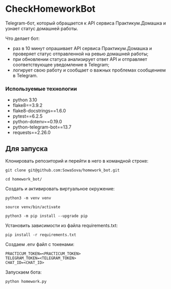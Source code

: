 # CheckHomeworkBot
Telegram-бот, который обращается к API сервиса Практикум.Домашка и узнает статус домашней работы.

Что делает бот:
- раз в 10 минут опрашивает API сервиса Практикум.Домашка и проверяет статус отправленной на ревью домашней работы;
- при обновлении статуса анализирует ответ API и отправляет соответствующее уведомление в Telegram;
- логирует свою работу и сообщает о важных проблемах сообщением в Telegram.

### Используемые технологии
- python 3.10
- flake8==3.9.2
- flake8-docstrings==1.6.0
- pytest==6.2.5
- python-dotenv==0.19.0
- python-telegram-bot==13.7
- requests==2.26.0

## Для запуска

Клонировать репозиторий и перейти в него в командной строке:
```
git clone git@github.com:SowaSova/homework_bot.git
```

```
cd homework_bot/
```

Cоздать и активировать виртуальное окружение:

```
python3 -m venv venv
```

```
source venv/bin/activate
```
```
python3 -m pip install --upgrade pip
```

Установить зависимости из файла requirements.txt:

```
pip install -r requirements.txt
```

Создаем .env файл с токенами:

```
PRACTICUM_TOKEN=<PRACTICUM_TOKEN>
TELEGRAM_TOKEN=<TELEGRAM_TOKEN>
CHAT_ID=<CHAT_ID>
```

Запускаем бота:

```
python homework.py
```
